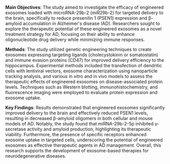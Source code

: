 **Main Objectives**: The study aimed to investigate the efficacy of engineered exosomes loaded with microRNA-29b-2 (miR29b-2) for targeted delivery to the brain, specifically to reduce presenilin 1 (PSEN1) expression and β-amyloid accumulation in Alzheimer's disease (AD). Researchers sought to explore the therapeutic potential of these engineered exosomes as a novel treatment strategy for AD, focusing on their ability to enhance oligonucleotide drug delivery while minimizing immune responses.

**Methods**: The study utilized genetic engineering techniques to create exosomes expressing targeting ligands (cholecystokinin or somatostatin) and immune evasion proteins (CD47) for improved delivery efficiency to the hippocampus. Experimental methods included the transfection of dendritic cells with lentiviral vectors, exosome characterization using nanoparticle tracking analysis, and various in vitro and in vivo models to assess the therapeutic effects of engineered exosomes on disease-associated protein levels. Techniques such as Western blotting, immunohistochemistry, and fluorescence imaging were employed to evaluate protein expression and exosome uptake.

**Key Findings**: Results demonstrated that engineered exosomes significantly improved delivery to the brain and effectively reduced PSEN1 levels, resulting in decreased β-amyloid oligomers in both cellular and mouse models of AD. Notably, the study found that miRNA-29b-2-5p inhibited γ-secretase activity and amyloid production, highlighting its therapeutic viability. Furthermore, the presence of specific receptors enhanced exosome uptake in targeted cells, underscoring the potential of engineered exosomes as effective therapeutic agents in AD management. Overall, this research supports the development of exosome-based therapies for neurodegenerative diseases.